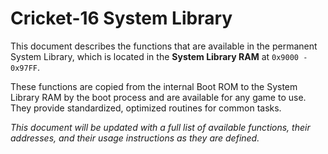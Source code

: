 # **Cricket-16 System Library**

This document describes the functions that are available in the permanent System Library, which is located in the **System Library RAM** at `0x9000 - 0x97FF`.

These functions are copied from the internal Boot ROM to the System Library RAM by the boot process and are available for any game to use. They provide standardized, optimized routines for common tasks.

*This document will be updated with a full list of available functions, their addresses, and their usage instructions as they are defined.*
